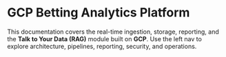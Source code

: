 # GCP Betting Analytics Platform

This documentation covers the real-time ingestion, storage, reporting, and the **Talk to Your Data (RAG)** module built on **GCP**.
Use the left nav to explore architecture, pipelines, reporting, security, and operations.
